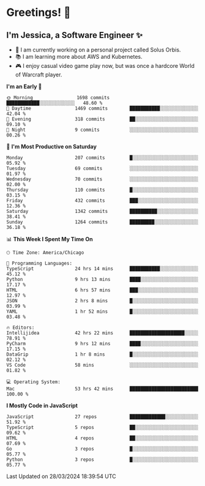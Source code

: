 # Greetings! 🧠

## I'm Jessica, a Software Engineer :sparkles:

- 🌟 I am currently working on a personal project called Solus Orbis.
- 📚 I am learning more about AWS and Kubernetes.
- 🎮 I enjoy casual video game play now, but was once a hardcore World of Warcraft player.

<!--START_SECTION:waka-->
**I'm an Early 🐤** 

```text
🌞 Morning                1698 commits        ████████████░░░░░░░░░░░░░   48.60 % 
🌆 Daytime                1469 commits        ███████████░░░░░░░░░░░░░░   42.04 % 
🌃 Evening                318 commits         ██░░░░░░░░░░░░░░░░░░░░░░░   09.10 % 
🌙 Night                  9 commits           ░░░░░░░░░░░░░░░░░░░░░░░░░   00.26 % 
```
📅 **I'm Most Productive on Saturday** 

```text
Monday                   207 commits         █░░░░░░░░░░░░░░░░░░░░░░░░   05.92 % 
Tuesday                  69 commits          ░░░░░░░░░░░░░░░░░░░░░░░░░   01.97 % 
Wednesday                70 commits          ░░░░░░░░░░░░░░░░░░░░░░░░░   02.00 % 
Thursday                 110 commits         █░░░░░░░░░░░░░░░░░░░░░░░░   03.15 % 
Friday                   432 commits         ███░░░░░░░░░░░░░░░░░░░░░░   12.36 % 
Saturday                 1342 commits        ██████████░░░░░░░░░░░░░░░   38.41 % 
Sunday                   1264 commits        █████████░░░░░░░░░░░░░░░░   36.18 % 
```


📊 **This Week I Spent My Time On** 

```text
🕑︎ Time Zone: America/Chicago

💬 Programming Languages: 
TypeScript               24 hrs 14 mins      ███████████░░░░░░░░░░░░░░   45.12 % 
Python                   9 hrs 13 mins       ████░░░░░░░░░░░░░░░░░░░░░   17.17 % 
HTML                     6 hrs 57 mins       ███░░░░░░░░░░░░░░░░░░░░░░   12.97 % 
JSON                     2 hrs 8 mins        █░░░░░░░░░░░░░░░░░░░░░░░░   03.99 % 
YAML                     1 hr 52 mins        █░░░░░░░░░░░░░░░░░░░░░░░░   03.48 % 

🔥 Editors: 
Intellijidea             42 hrs 22 mins      ████████████████████░░░░░   78.91 % 
PyCharm                  9 hrs 12 mins       ████░░░░░░░░░░░░░░░░░░░░░   17.15 % 
DataGrip                 1 hr 8 mins         █░░░░░░░░░░░░░░░░░░░░░░░░   02.12 % 
VS Code                  58 mins             ░░░░░░░░░░░░░░░░░░░░░░░░░   01.82 % 

💻 Operating System: 
Mac                      53 hrs 42 mins      █████████████████████████   100.00 % 
```

**I Mostly Code in JavaScript** 

```text
JavaScript               27 repos            █████████████░░░░░░░░░░░░   51.92 % 
TypeScript               5 repos             ██░░░░░░░░░░░░░░░░░░░░░░░   09.62 % 
HTML                     4 repos             ██░░░░░░░░░░░░░░░░░░░░░░░   07.69 % 
Go                       3 repos             █░░░░░░░░░░░░░░░░░░░░░░░░   05.77 % 
Python                   3 repos             █░░░░░░░░░░░░░░░░░░░░░░░░   05.77 % 
```




 Last Updated on 28/03/2024 18:39:54 UTC
<!--END_SECTION:waka-->

<!--
**jessikuh/jessikuh** is a ✨ _special_ ✨ repository because its `README.md` (this file) appears on your GitHub profile.

Here are some ideas to get you started:

- 🔭 I’m currently working on ...
- 🌱 I’m currently learning ...
- 👯 I’m looking to collaborate on ...
- 🤔 I’m looking for help with ...
- 💬 Ask me about ...
- 📫 How to reach me: ...
- 😄 Pronouns: ...
- ⚡ Fun fact: ...
-->
